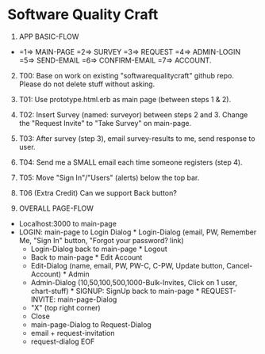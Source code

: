 Software Quality Craft
======================

 1. APP BASIC-FLOW
  * <start> =1=> MAIN-PAGE =2=> SURVEY =3=> REQUEST =4=> ADMIN-LOGIN =5=> SEND-EMAIL =6=> CONFIRM-EMAIL =7=> ACCOUNT.

 2. T00: Base on work on existing "softwarequalitycraft" github repo. Please do not delete stuff without asking.

 3. T01: Use prototype.html.erb as main page (between steps 1 & 2).

 4. T02: Insert Survey (named: surveyor) between steps 2 and 3.
    Change the "Request Invite" to "Take Survey" on main-page.

 5. T03: After survey (step 3), email survey-results to me, 
        send response to user.

 6. T04: Send me a SMALL email each time someone registers (step 4). 

 7. T05: Move "Sign In"/"Users" (alerts) below the top bar.

 8. T06 (Extra Credit) Can we support Back button?

 9. OVERALL PAGE-FLOW
  * Localhost:3000 to main-page
   * LOGIN: main-page to Login Dialog
    * Login-Dialog (email, PW, Remember Me, "Sign In" button, "Forgot your password? link)
     * Login-Dialog back to main-page
    * Logout
     * Back to main-page
    * Edit Account
     * Edit-Dialog (name, email, PW, PW-C, C-PW, Update button, Cancel-Account)
    * Admin
     * Admin-Dialog (10,50,100,500,1000-Bulk-Invites, Click on 1 user, chart-stuff)
    * SIGNUP: SignUp back to main-page
    * REQUEST-INVITE: main-page-Dialog
     * "X" (top right corner)
     * Close
     * main-page-Dialog to Request-Dialog
      * email + request-invitation
      * request-dialog 
EOF


